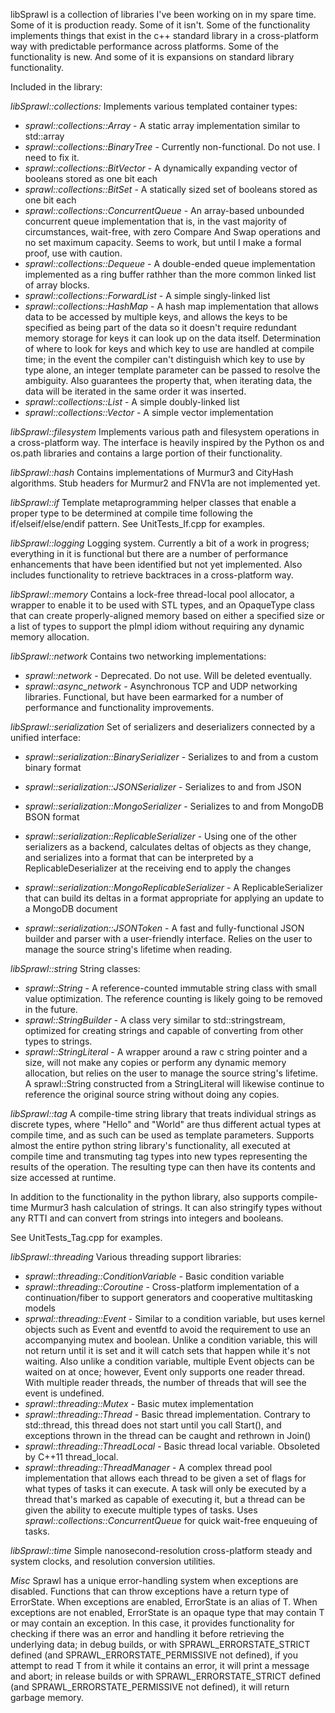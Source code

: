 libSprawl is a collection of libraries I've been working on in my spare time. Some of it is production ready. Some of it isn't. Some of the functionality implements things that exist in the c++ standard library in a cross-platform way with predictable performance across platforms. Some of the functionality is new. And some of it is expansions on standard library functionality.

Included in the library:

*libSprawl::collections:*
Implements various templated container types:
- _sprawl::collections::Array_ - A static array implementation similar to std::array
- _sprawl::collections::BinaryTree_ - Currently non-functional. Do not use. I need to fix it.
- _sprawl::collections::BitVector_ - A dynamically expanding vector of booleans stored as one bit each
- _sprawl::collections::BitSet_ - A statically sized set of booleans stored as one bit each
- _sprawl::collections::ConcurrentQueue_ - An array-based unbounded concurrent queue implementation that is, in the vast majority of circumstances, wait-free, with zero Compare And Swap operations and no set maximum capacity. Seems to work, but until I make a formal proof, use with caution.
- _sprawl::collections::Dequeue_ - A double-ended queue implementation implemented as a ring buffer rathher than the more common linked list of array blocks.
- _sprawl::collections::ForwardList_ - A simple singly-linked list
- _sprawl::collections::HashMap_ - A hash map implementation that allows data to be accessed by multiple keys, and allows the keys to be specified as being part of the data so it doesn't require redundant memory storage for keys it can look up on the data itself. Determination of where to look for keys and which key to use are handled at compile time; in the event the compiler can't distinguish which key to use by type alone, an integer template parameter can be passed to resolve the ambiguity. Also guarantees the property that, when iterating data, the data will be iterated in the same order it was inserted.
- _sprawl::collections::List_ - A simple doubly-linked list
- _sprawl::collections::Vector_ - A simple vector implementation

*libSprawl::filesystem*
Implements various path and filesystem operations in a cross-platform way. The interface is heavily inspired by the Python os and os.path libraries and contains a large portion of their functionality.

*libSprawl::hash*
Contains implementations of Murmur3 and CityHash algorithms. Stub headers for Murmur2 and FNV1a are not implemented yet.

*libSprawl::if*
Template metaprogramming helper classes that enable a proper type to be determined at compile time following the if/elseif/else/endif pattern. See UnitTests_If.cpp for examples.

*libSprawl::logging*
Logging system. Currently a bit of a work in progress; everything in it is functional but there are a number of performance enhancements that have been identified but not yet implemented. Also includes functionality to retrieve backtraces in a cross-platform way.

*libSprawl::memory*
Contains a lock-free thread-local pool allocator, a wrapper to enable it to be used with STL types, and an OpaqueType class that can create properly-aligned memory based on either a specified size or a list of types to support the pImpl idiom without requiring any dynamic memory allocation.

*libSprawl::network*
Contains two networking implementations:
- _sprawl::network_ - Deprecated. Do not use. Will be deleted eventually.
- _sprawl::async_network_ - Asynchronous TCP and UDP networking libraries. Functional, but have been earmarked for a number of performance and functionality improvements.

*libSprawl::serialization*
Set of serializers and deserializers connected by a unified interface:
- _sprawl::serialization::BinarySerializer_ - Serializes to and from a custom binary format
- _sprawl::serialization::JSONSerializer_ - Serializes to and from JSON
- _sprawl::serialization::MongoSerializer_ - Serializes to and from MongoDB BSON format
- _sprawl::serialization::ReplicableSerializer_ - Using one of the other serializers as a backend, calculates deltas of objects as they change, and serializes into a format that can be interpreted by a ReplicableDeserializer at the receiving end to apply the changes
- _sprawl::serialization::MongoReplicableSerializer_ - A ReplicableSerializer that can build its deltas in a format appropriate for applying an update to a MongoDB document

- _sprawl::serialization::JSONToken_ - A fast and fully-functional JSON builder and parser with a user-friendly interface. Relies on the user to manage the source string's lifetime when reading.

*libSprawl::string*
String classes:
- _sprawl::String_ - A reference-counted immutable string class with small value optimization. The reference counting is likely going to be removed in the future.
- _sprawl::StringBuilder_ - A class very similar to std::stringstream, optimized for creating strings and capable of converting from other types to strings.
- _sprawl::StringLiteral_ - A wrapper around a raw c string pointer and a size, will not make any copies or perform any dynamic memory allocation, but relies on the user to manage the source string's lifetime. A sprawl::String constructed from a StringLiteral will likewise continue to reference the original source string without doing any copies.

*libSprawl::tag*
A compile-time string library that treats individual strings as discrete types, where "Hello" and "World" are thus different actual types at compile time, and as such can be used as template parameters. Supports almost the entire python string library's functionality, all executed at compile time and transmuting tag types into new types representing the results of the operation. The resulting type can then have its contents and size accessed at runtime.

In addition to the functionality in the python library, also supports compile-time Murmur3 hash calculation of strings. It can also stringify types without any RTTI and can convert from strings into integers and booleans.

See UnitTests_Tag.cpp for examples.

*libSprawl::threading*
Various threading support libraries:
- _sprawl::threading::ConditionVariable_ - Basic condition variable
- _sprawl::threading::Coroutine_ - Cross-platform implementation of a continuation/fiber to support generators and cooperative multitasking models
- _sprwal::threading::Event_ - Similar to a condition variable, but uses kernel objects such as Event and eventfd to avoid the requirement to use an accompanying mutex and boolean. Unlike a condition variable, this will not return until it is set and it will catch sets that happen while it's not waiting. Also unlike a condition variable, multiple Event objects can be waited on at once; however, Event only supports one reader thread. With multiple reader threads, the number of threads that will see the event is undefined.
- _sprawl::threading::Mutex_ - Basic mutex implementation
- _sprawl::threading::Thread_ - Basic thread implementation. Contrary to std::thread, this thread does not start until you call Start(), and exceptions thrown in the thread can be caught and rethrown in Join()
- _sprawl::threading::ThreadLocal_ - Basic thread local variable. Obsoleted by C++11 thread_local.
- _sprawl::threading::ThreadManager_ - A complex thread pool implementation that allows each thread to be given a set of flags for what types of tasks it can execute. A task will only be executed by a thread that's marked as capable of executing it, but a thread can be given the ability to execute multiple types of tasks. Uses _sprawl::collections::ConcurrentQueue_ for quick wait-free enqueuing of tasks.

*libSprawl::time*
Simple nanosecond-resolution cross-platform steady and system clocks, and resolution conversion utilities.

*Misc*
Sprawl has a unique error-handling system when exceptions are disabled. Functions that can throw exceptions have a return type of ErrorState<T>. When exceptions are enabled, ErrorState<T> is an alias of T. When exceptions are not enabled, ErrorState<T> is an opaque type that may contain T or may contain an exception. In this case, it provides functionality for checking if there was an error and handling it before retrieving the underlying data; in debug builds, or with SPRAWL_ERRORSTATE_STRICT defined (and SPRAWL_ERRORSTATE_PERMISSIVE not defined), if you attempt to read T from it while it contains an error, it will print a message and abort; in release builds or with SPRAWL_ERRORSTATE_STRICT defined (and SPRAWL_ERRORSTATE_PERMISSIVE not defined), it will return garbage memory.